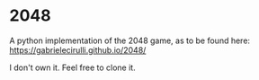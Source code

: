2048
====

 A python implementation of the 2048 game,  as to be found here:  https://gabrielecirulli.github.io/2048/
 
 I don't own it. Feel free to clone it.